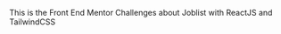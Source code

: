 This is the Front End Mentor Challenges about Joblist with ReactJS and TailwindCSS

<blockquote class="imgur-embed-pub" lang="en" data-id="a/jpSFdj8"><a href="//imgur.com/a/jpSFdj8"></a></blockquote>
